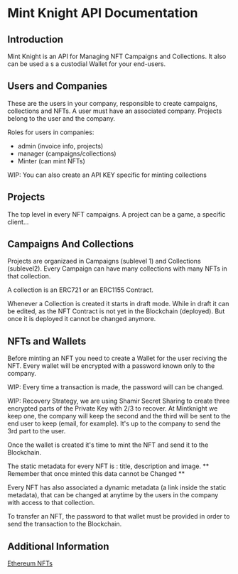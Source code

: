 # Mint Knight API Documentation

## Introduction
Mint Knight is an API for Managing NFT Campaigns and Collections. It also can be used a s a custodial Wallet for your end-users.

## Users and Companies
These are the users in your company, responsible to create campaigns, collections and NFTs.
A user must have an associated company. Projects belong to the user and the company.

Roles for users in companies:

- admin (invoice info, projects)
- manager (campaigns/collections)
- Minter (can mint NFTs)

WIP: You can also create an API KEY specific for minting collections

## Projects
The top level in every NFT campaigns. A project can be a game, a specific client...

## Campaigns And Collections
Projects are organizaed in Campaigns (sublevel 1) and Collections (sublevel2). Every Campaign can have many collections with many NFTs in that collection.

A collection is an ERC721 or an ERC1155 Contract.

Whenever a Collection is created it starts in draft mode. While in draft it can be edited, as the NFT Contract is not yet in the Blockchain (deployed). But once it is deployed it cannot be changed anymore.

## NFTs and Wallets
Before minting an NFT you need to create a Wallet for the user reciving the NFT. Every wallet will be encrypted with a password known only to the company.

WIP: Every time a transaction is made, the password will can be changed.

WIP: Recovery Strategy, we are using Shamir Secret Sharing to create three encrypted parts of the Private Key with 2/3 to recover. At Mintknight we keep one, the company will keep the second and the third will be sent to the end user to keep (email, for example). It's up to the company to send the 3rd part to the user.

Once the wallet is created it's time to mint the NFT and send it to the Blockchain.

The static metadata for every NFT is : title, description and image.
** Remember that once minted this data cannot be Changed **

Every NFT has also associated a dynamic metadata (a link inside the static metadata), that can be changed at anytime by the users in the company with access to that collection.

To transfer an NFT, the password to that wallet must be provided in order to send the transaction to the Blockchain.

## Additional Information

[Ethereum NFTs](/blockchain/ethereum)
